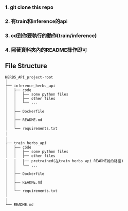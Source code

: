 ### 1. git clone this repo
### 2. 有train和inference的api
### 3. cd到你要執行的動作(train/inference)
### 4. 照著資料夾內的README操作即可

## File Structure
    HERBS_API_project-root   
    │  
    ├── inference_herbs_api  
    │   ├── code  
    │   │   ├── some python files  
    │   │   ├── other files  
    │   │   └── ...  
    │   │  
    │   ├── Dockerfile  
    │   │  
    │   ├── README.md  
    │   │  
    │   └── requirements.txt  
    │　　
    │　　
    ├── train_herbs_api  
    │   ├── code  
    │   │   ├── some python files  
    │   │   ├── other files  
    │   │   ├── pretrained(在train_herbs_api README說的路徑)  
    │   │   └── ...  
    │   │  
    │   ├── Dockerfile  
    │   │  
    │   ├── README.md  
    │   │  
    │   └── requirements.txt  
    │ 
    │　　 
    └── README.md  
